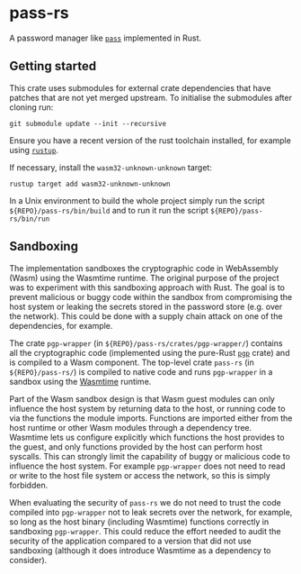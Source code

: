 # pass-rs

A password manager like [`pass`](https://www.passwordstore.org/) implemented in Rust.

## Getting started

This crate uses submodules for external crate dependencies that have
patches that are not yet merged upstream. To initialise the submodules
after cloning run:

```
git submodule update --init --recursive
```

Ensure you have a recent version of the rust toolchain installed,
for example using [`rustup`](https://rustup.rs/).

If necessary, install the `wasm32-unknown-unknown` target:

```
rustup target add wasm32-unknown-unknown
```

In a Unix environment to build the whole project simply run the script
`${REPO}/pass-rs/bin/build`
and to run it run the script `${REPO}/pass-rs/bin/run`

## Sandboxing

The implementation sandboxes the cryptographic code in WebAssembly
(Wasm) using the Wasmtime runtime. The original purpose of the project
was to experiment with this sandboxing approach with Rust. The goal is
to prevent malicious or buggy code within the sandbox from
compromising the host system or leaking the secrets stored in the
password store (e.g. over the network). This could be done with a
supply chain attack on one of the dependencies, for example.

The crate `pgp-wrapper` (in `${REPO}/pass-rs/crates/pgp-wrapper/`)
contains all the cryptographic code (implemented using the pure-Rust
[`pgp`](https://crates.io/crates/pgp) crate) and is compiled to a Wasm
component. The top-level crate `pass-rs` (in `${REPO}/pass-rs/`) is
compiled to native code and runs `pgp-wrapper` in a sandbox using the [Wasmtime](https://wasmtime.dev/) runtime.

Part of the Wasm sandbox design is that Wasm guest modules can only
influence the host system by returning data to the host, or running
code to via the functions the module imports. Functions are imported
either from the host runtime or other Wasm modules through a
dependency tree. Wasmtime lets us configure explicitly which functions
the host provides to the guest, and only functions provided by the
host can perform host syscalls. This can strongly limit the
capability of buggy or malicious code to influence the host
system. For example `pgp-wrapper` does not need to read or write to
the host file system or access the network, so this is simply
forbidden.

When evaluating the security of `pass-rs` we do not need to trust the
code compiled into `pgp-wrapper` not to leak secrets over the network,
for example, so long as the host binary (including Wasmtime) functions
correctly in sandboxing `pgp-wrapper`. This could reduce the effort
needed to audit the security of the application compared to a version
that did not use sandboxing (although it does introduce Wasmtime as a
dependency to consider).
